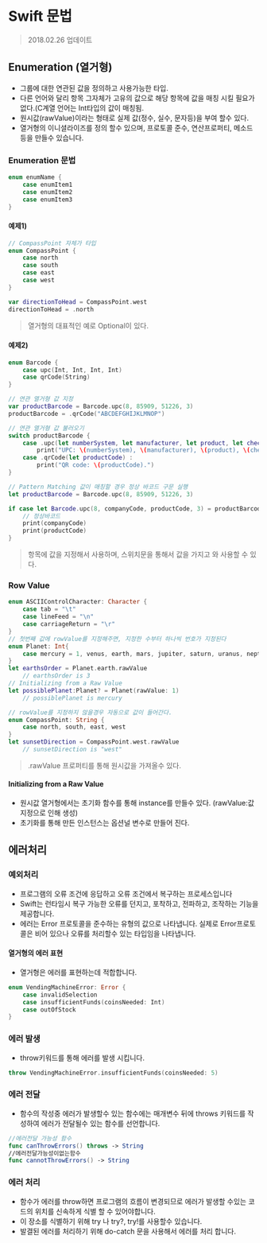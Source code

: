 # Swift 문법
> 2018.02.26 업데이트    

## Enumeration (열거형)
* 그룹에 대한 연관된 값을 정의하고 사용가능한 타입.    
* 다른 언어와 달리 항목 그자체가 고유의 값으로 해당 항목에 값을 매칭 시킬 필요가 없다.(C계열 언어는 Int타입의  값이 매칭됨.   
* 원시값(rawValue)이라는 형태로 실제 값(정수, 실수, 문자등)을 부여 할수 있다.   
* 열거형의 이니셜라이즈를 정의 할수 있으며, 프로토콜 준수, 연산프로퍼티, 메소드등을 만들수 있습니다.

### Enumeration 문법
```swift
enum enumName {
    case enumItem1
    case enumItem2
    case enumItem3
}
```

#### 예제1)
```swift
// CompassPoint 자체가 타입
enum CompassPoint {
    case north
    case south
    case east
    case west
}

var directionToHead = CompassPoint.west
directionToHead = .north
```
> 열거형의 대표적인 예로 Optional이 있다.  

#### 예제2)
```swift
enum Barcode {
    case upc(Int, Int, Int, Int)
    case qrCode(String)
}

// 연관 열거형 값 지정
var productBarcode = Barcode.upc(8, 85909, 51226, 3)
productBarcode = .qrCode("ABCDEFGHIJKLMNOP")

// 연관 열거형 값 불러오기
switch productBarcode {
    case .upc(let numberSystem, let manufacturer, let product, let check) :
        print("UPC: \(numberSystem), \(manufacturer), \(product), \(check).”)
    case .qrCode(let productCode) : 
        print("QR code: \(productCode).")
}

// Pattern Matching 값이 매칭할 경우 정상 바코드 구문 실행   
let productBarcode = Barcode.upc(8, 85909, 51226, 3)

if case let Barcode.upc(8, companyCode, productCode, 3) = productBarcode {
    // 정상바코드
    print(companyCode) 
    print(productCode) 
}
```
> 항목에 값을 지정해서 사용하며, 스위치문을 통해서 값을 가지고 와 사용할 수 있다.

### Row Value
```swift
enum ASCIIControlCharacter: Character {
    case tab = "\t"
    case lineFeed = "\n"
    case carriageReturn = "\r"
}
// 첫번째 값에 rowValue를 지정해주면, 지정한 수부터 하나씩 번호가 지정된다
enum Planet: Int{ 
    case mercury = 1, venus, earth, mars, jupiter, saturn, uranus, neptune
}
let earthsOrder = Planet.earth.rawValue
    // earthsOrder is 3 
// Initializing from a Raw Value
let possiblePlanet:Planet? = Planet(rawValue: 1)
    // possiblePlanet is mercury

// rowValue를 지정하지 않을경우 자동으로 값이 들어간다.
enum CompassPoint: String { 
    case north, south, east, west 
}
let sunsetDirection = CompassPoint.west.rawValue
    // sunsetDirection is "west"
```
> .rawValue 프로퍼티를 통해 원시값을 가져올수 있다.

#### Initializing from a Raw Value
* 원시값 열거형에서는 초기화 함수를 통해 instance를 만들수 있다. (rawValue:값 지정으로 인해 생성) 
* 초기화를 통해 만든 인스턴스는 옵션널 변수로 만들어 진다.

## 에러처리

### 예외처리
* 프로그램의 오류 조건에 응답하고 오류 조건에서 복구하는 프로세스입니다 
* Swift는 런타임시 복구 가능한 오류를 던지고, 포착하고, 전파하고, 조작하는 기능을 제공합니다.  
* 에러는 Error 프로토콜을 준수하는 유형의 값으로 나타냅니다. 실제로 Error프로토콜은 비어 있으나 오류를 처리할수 있는 타입임을 나타냅니다.

#### 열거형의 에러 표현
* 열거형은 에러를 표현하는데 적합합니다.
```swift
enum VendingMachineError: Error {
    case invalidSelection
    case insufficientFunds(coinsNeeded: Int) 
    case outOfStock 
}
```

### 에러 발생
* throw키워드를 통해 에러를 발생 시킵니다.
```swift
throw VendingMachineError.insufficientFunds(coinsNeeded: 5)
```

### 에러 전달
* 함수의 작성중 에러가 발생할수 있는 함수에는 매개변수 뒤에 throws 키워드를 작성하여 에러가 전달될수 있는 함수를 선언합니다.
```swift
//에러전달 가능성 함수
func canThrowErrors() throws -> String
//에러전달가능성이없는함수
func cannotThrowErrors() -> String
```

### 에러 처리
* 함수가 에러를 throw하면 프로그램의 흐름이 변경되므로 에러가 발생할 수있는 코드의 위치를 신속하게 식별 할 수 있어야합니다.  
* 이 장소를 식별하기 위해 try 나 try?, try!를 사용할수 있습니다.  
* 발결된 에러를 처리하기 위해 do-catch 문을 사용해서 에러를 처리 합니다.  